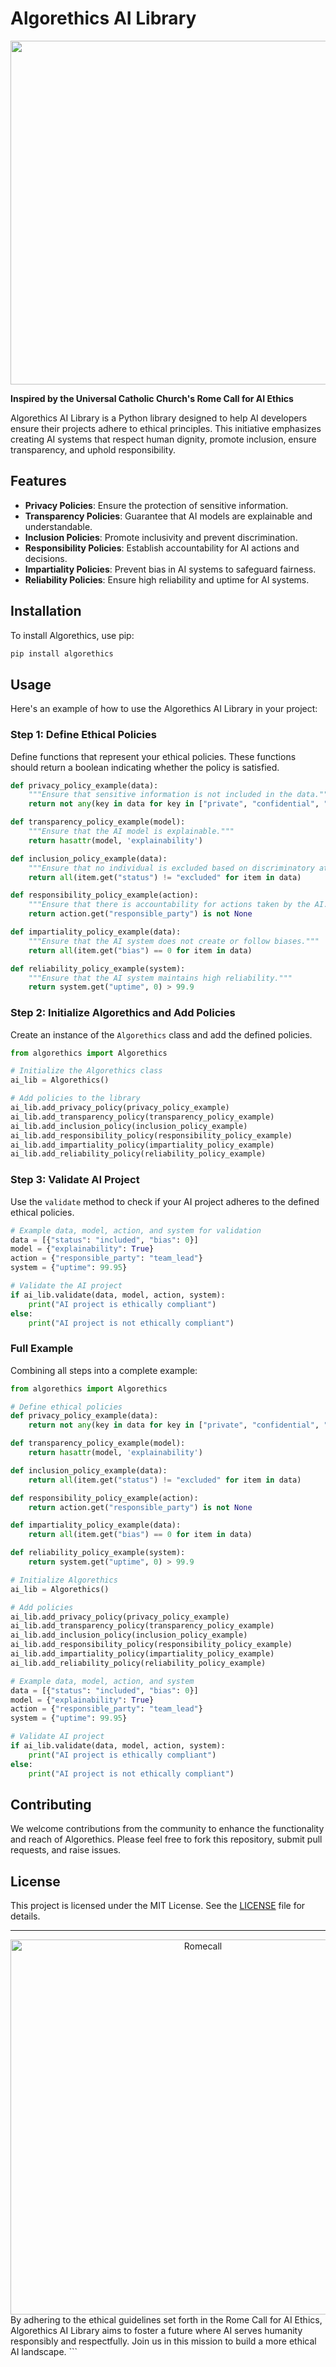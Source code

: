 # Algorethics AI Library
<div align="center">
  <img src="https://github.com/smartkuttan/Algorethics/blob/main/Algorethics.png" align="center" width="550">
</div>

**Inspired by the Universal Catholic Church's Rome Call for AI Ethics**

Algorethics AI Library is a Python library designed to help AI developers ensure their projects adhere to ethical principles. This initiative emphasizes creating AI systems that respect human dignity, promote inclusion, ensure transparency, and uphold responsibility.

## Features

- **Privacy Policies**: Ensure the protection of sensitive information.
- **Transparency Policies**: Guarantee that AI models are explainable and understandable.
- **Inclusion Policies**: Promote inclusivity and prevent discrimination.
- **Responsibility Policies**: Establish accountability for AI actions and decisions.
- **Impartiality Policies**: Prevent bias in AI systems to safeguard fairness.
- **Reliability Policies**: Ensure high reliability and uptime for AI systems.

## Installation

To install Algorethics, use pip:

```bash
pip install algorethics
```

## Usage

Here's an example of how to use the Algorethics AI Library in your project:

### Step 1: Define Ethical Policies

Define functions that represent your ethical policies. These functions should return a boolean indicating whether the policy is satisfied.

```python
def privacy_policy_example(data):
    """Ensure that sensitive information is not included in the data."""
    return not any(key in data for key in ["private", "confidential", "secret"])

def transparency_policy_example(model):
    """Ensure that the AI model is explainable."""
    return hasattr(model, 'explainability')

def inclusion_policy_example(data):
    """Ensure that no individual is excluded based on discriminatory attributes."""
    return all(item.get("status") != "excluded" for item in data)

def responsibility_policy_example(action):
    """Ensure that there is accountability for actions taken by the AI."""
    return action.get("responsible_party") is not None

def impartiality_policy_example(data):
    """Ensure that the AI system does not create or follow biases."""
    return all(item.get("bias") == 0 for item in data)

def reliability_policy_example(system):
    """Ensure that the AI system maintains high reliability."""
    return system.get("uptime", 0) > 99.9
```

### Step 2: Initialize Algorethics and Add Policies

Create an instance of the `Algorethics` class and add the defined policies.

```python
from algorethics import Algorethics

# Initialize the Algorethics class
ai_lib = Algorethics()

# Add policies to the library
ai_lib.add_privacy_policy(privacy_policy_example)
ai_lib.add_transparency_policy(transparency_policy_example)
ai_lib.add_inclusion_policy(inclusion_policy_example)
ai_lib.add_responsibility_policy(responsibility_policy_example)
ai_lib.add_impartiality_policy(impartiality_policy_example)
ai_lib.add_reliability_policy(reliability_policy_example)
```

### Step 3: Validate AI Project

Use the `validate` method to check if your AI project adheres to the defined ethical policies.

```python
# Example data, model, action, and system for validation
data = [{"status": "included", "bias": 0}]
model = {"explainability": True}
action = {"responsible_party": "team_lead"}
system = {"uptime": 99.95}

# Validate the AI project
if ai_lib.validate(data, model, action, system):
    print("AI project is ethically compliant")
else:
    print("AI project is not ethically compliant")
```

### Full Example

Combining all steps into a complete example:

```python
from algorethics import Algorethics

# Define ethical policies
def privacy_policy_example(data):
    return not any(key in data for key in ["private", "confidential", "secret"])

def transparency_policy_example(model):
    return hasattr(model, 'explainability')

def inclusion_policy_example(data):
    return all(item.get("status") != "excluded" for item in data)

def responsibility_policy_example(action):
    return action.get("responsible_party") is not None

def impartiality_policy_example(data):
    return all(item.get("bias") == 0 for item in data)

def reliability_policy_example(system):
    return system.get("uptime", 0) > 99.9

# Initialize Algorethics
ai_lib = Algorethics()

# Add policies
ai_lib.add_privacy_policy(privacy_policy_example)
ai_lib.add_transparency_policy(transparency_policy_example)
ai_lib.add_inclusion_policy(inclusion_policy_example)
ai_lib.add_responsibility_policy(responsibility_policy_example)
ai_lib.add_impartiality_policy(impartiality_policy_example)
ai_lib.add_reliability_policy(reliability_policy_example)

# Example data, model, action, and system
data = [{"status": "included", "bias": 0}]
model = {"explainability": True}
action = {"responsible_party": "team_lead"}
system = {"uptime": 99.95}

# Validate AI project
if ai_lib.validate(data, model, action, system):
    print("AI project is ethically compliant")
else:
    print("AI project is not ethically compliant")
```

## Contributing

We welcome contributions from the community to enhance the functionality and reach of Algorethics. Please feel free to fork this repository, submit pull requests, and raise issues.

## License

This project is licensed under the MIT License. See the [LICENSE](LICENSE) file for details.

---
<!-- Footer -->
<div align="center">
  <img src="https://github.com/smartkuttan/Algorethics/blob/main/Romecall.jpg" alt="Romecall" width="600">
</div>
By adhering to the ethical guidelines set forth in the Rome Call for AI Ethics, Algorethics AI Library aims to foster a future where AI serves humanity responsibly and respectfully. Join us in this mission to build a more ethical AI landscape.
```

